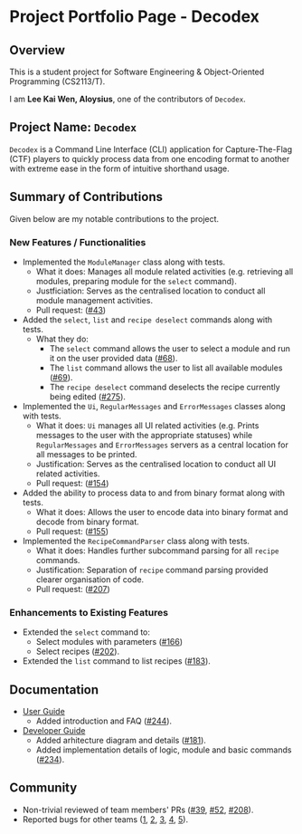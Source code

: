 # Project Portfolio Page - Decodex

## Overview
This is a student project for Software Engineering & Object-Oriented Programming (CS2113/T).

I am **Lee Kai Wen, Aloysius**, one of the contributors of `Decodex`.

## Project Name: `Decodex`
`Decodex` is a Command Line Interface (CLI) application for Capture-The-Flag (CTF) players to quickly process data from one encoding format to another with extreme ease in the form of intuitive shorthand usage.

## Summary of Contributions
Given below are my notable contributions to the project.

### New Features / Functionalities
- Implemented the `ModuleManager` class along with tests.
   - What it does: Manages all module related activities (e.g. retrieving all modules, preparing module for the `select` command).
   - Justficiation: Serves as the centralised location to conduct all module management activities.
   - Pull request: ([#43](https://github.com/AY2122S1-CS2113T-T10-3/tp/pull/43))
- Added the `select`, `list` and `recipe deselect` commands along with tests.
   - What they do:
     - The `select` command allows the user to select a module and run it on the user provided data ([#68](https://github.com/AY2122S1-CS2113T-T10-3/tp/pull/68)).
     - The `list` command allows the user to list all available modules ([#69](https://github.com/AY2122S1-CS2113T-T10-3/tp/pull/69)).
     - The `recipe deselect` command deselects the recipe currently being edited ([#275](https://github.com/AY2122S1-CS2113T-T10-3/tp/pull/275)).
- Implemented the `Ui`, `RegularMessages` and `ErrorMessages` classes along with tests.
   - What it does: `Ui` manages all UI related activities (e.g. Prints messages to the user with the appropriate statuses) while `RegularMessages` and `ErrorMessages` servers as a central location for all messages to be printed.
   - Justification: Serves as the centralised location to conduct all UI related activities.
   - Pull request: ([#154](https://github.com/AY2122S1-CS2113T-T10-3/tp/pull/154))
- Added the ability to process data to and from binary format along with tests.
   - What it does: Allows the user to encode data into binary format and decode from binary format.
   - Pull request: ([#155](https://github.com/AY2122S1-CS2113T-T10-3/tp/pull/155))
- Implemented the `RecipeCommandParser` class along with tests.
   - What it does: Handles further subcommand parsing for all `recipe` commands.
   - Justification: Separation of `recipe` command parsing provided clearer organisation of code.
   - Pull request: ([#207](https://github.com/AY2122S1-CS2113T-T10-3/tp/pull/207))

### Enhancements to Existing Features
- Extended the `select` command to:
   - Select modules with parameters ([#166](https://github.com/AY2122S1-CS2113T-T10-3/tp/pull/166))
   - Select recipes ([#202](https://github.com/AY2122S1-CS2113T-T10-3/tp/pull/202)).
- Extended the `list` command to list recipes ([#183](https://github.com/AY2122S1-CS2113T-T10-3/tp/pull/183)).

## Documentation
  - [User Guide](https://ay2122s1-cs2113t-t10-3.github.io/tp/UserGuide.html)
    - Added introduction and FAQ ([#244](https://github.com/AY2122S1-CS2113T-T10-3/tp/pull/244)).
  - [Developer Guide](https://ay2122s1-cs2113t-t10-3.github.io/tp/DeveloperGuide.html)
    - Added arhitecture diagram and details ([#181](https://github.com/AY2122S1-CS2113T-T10-3/tp/pull/181)).
    - Added implementation details of logic, module and basic commands ([#234](https://github.com/AY2122S1-CS2113T-T10-3/tp/pull/234)). 

## Community
- Non-trivial reviewed of team members' PRs ([#39](https://github.com/AY2122S1-CS2113T-T10-3/tp/pull/39), [#52](https://github.com/AY2122S1-CS2113T-T10-3/tp/pull/52), [#208](https://github.com/AY2122S1-CS2113T-T10-3/tp/pull/208)).
- Reported bugs for other teams ([1](https://github.com/arraysius/ped/issues/4), [2](https://github.com/arraysius/ped/issues/9), [3](https://github.com/arraysius/ped/issues/12), [4](https://github.com/arraysius/ped/issues/13), [5](https://github.com/arraysius/ped/issues/14)).
